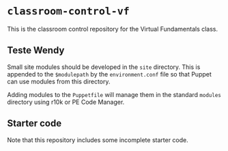 # `classroom-control-vf`

This is the classroom control repository for the Virtual Fundamentals class.

## Teste Wendy

Small site modules should be developed in the `site` directory. This is appended
to the `$modulepath` by the `environment.conf` file so that Puppet can use modules
from this directory.

Adding modules to the `Puppetfile` will manage them in the standard `modules`
directory using r10k or PE Code Manager.

## Starter code

Note that this repository includes some incomplete starter code.
